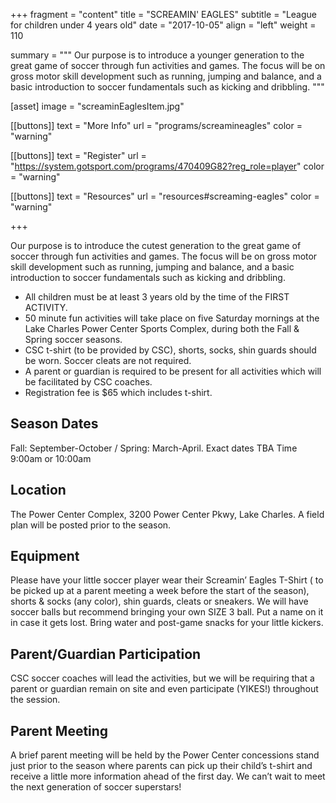 +++
fragment = "content"
title = "SCREAMIN' EAGLES"
subtitle = "League for children under 4 years old"
date = "2017-10-05"
align = "left"
weight = 110

summary = """
Our purpose is to introduce a younger generation to the great game of soccer through fun activities and games. The focus will be on gross motor skill development such as running, jumping and balance, and a basic introduction to soccer fundamentals such as kicking and dribbling.
"""

[asset]
  image = "screaminEaglesItem.jpg"

[[buttons]]
  text = "More Info"
  url = "programs/screamineagles"
  color = "warning"

[[buttons]]
  text = "Register"
  url = "https://system.gotsport.com/programs/470409G82?reg_role=player"
  color = "warning"
  
[[buttons]]
  text = "Resources"
  url = "resources#screaming-eagles"
  color = "warning"

+++

Our purpose is to introduce the cutest generation to the great game of soccer through fun activities and games. The focus will be on gross motor skill development such as running, jumping and balance, and a basic introduction to soccer fundamentals such as kicking and dribbling.

 - All children must be at least 3 years old by the time of the FIRST ACTIVITY.
 - 50 minute fun activities will take place on five Saturday mornings at the Lake Charles Power Center Sports Complex, during both the Fall & Spring soccer seasons.
 - CSC t-shirt (to be provided by CSC), shorts, socks, shin guards should be worn. Soccer cleats are not required.
 - A parent or guardian is required to be present for all activities which will be facilitated by CSC coaches.
 - Registration fee is $65 which includes t-shirt.

## Season Dates
Fall: September-October / Spring: March-April. Exact dates TBA
Time
9:00am or 10:00am

## Location
The Power Center Complex, 3200 Power Center Pkwy, Lake Charles. A field plan will be posted prior to the season.

## Equipment

Please have your little soccer player wear their Screamin’ Eagles T-Shirt ( to be picked up at a parent meeting a week before the start of the season), shorts & socks (any color), shin guards, cleats or sneakers. We will have soccer balls but recommend bringing your own SIZE 3 ball. Put a name on it in case it gets lost. Bring water and post-game snacks for your little kickers.

## Parent/Guardian Participation
CSC soccer coaches will lead the activities, but we will be requiring that a parent or guardian remain on site and even participate (YIKES!) throughout the session.

## Parent Meeting
A brief parent meeting will be held by the Power Center concessions stand just prior to the season where parents can pick up their child’s t-shirt and receive a little more information ahead of the first day.
We can’t wait to meet the next generation of soccer superstars!